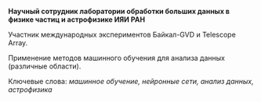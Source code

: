 **Научный сотрудник лаборатории обработки больших данных в физике частиц и астрофизике ИЯИ РАН**

Участник международных экспериментов Байкал-GVD и Telescope Array.

Применение методов машинного обучения для анализа данных (различные области). 

Ключевые слова: *машинное обучение, нейронные сети, анализ данных, астрофизика*
